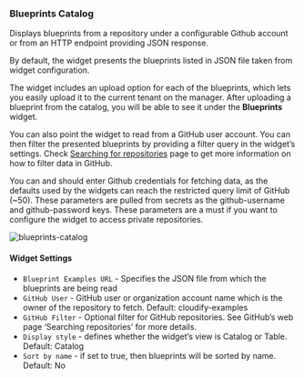 ### Blueprints Catalog

Displays blueprints from a repository under a configurable Github account or from an HTTP endpoint providing JSON response.

By default, the widget presents the blueprints listed in JSON file taken from widget configuration. 
 
The widget includes an upload option for each of the blueprints, which lets you easily upload it to the current tenant on the manager. 
After uploading a blueprint from the catalog, you will be able to see it under the **Blueprints** widget.

You can also point the widget to read from a GitHub user account. 
You can then filter the presented blueprints by providing a filter query in the widget’s settings. Check [Searching for repositories](https://help.github.com/en/github/searching-for-information-on-github/searching-for-repositories) page to get more information on how to filter data in GitHub.

You can and should enter Github credentials for fetching data, as the defaults used by the widgets can reach the restricted query limit of GitHub (~50). 
These parameters are pulled from secrets as the github-username and github-password keys. 
These parameters are a must if you want to configure the widget to access private repositories.

![blueprints-catalog](https://docs.cloudify.co/5.0.5/images/ui/widgets/blueprints-catalog.png)

#### Widget Settings
* `Blueprint Examples URL` - Specifies the JSON file from which the blueprints are being read
* `GitHub User` - GitHub user or organization account name which is the owner of the repository to fetch. Default: cloudify-examples
* `GitHub Filter` - Optional filter for GitHub repositories. See GitHub’s web page ‘Searching repositories’ for more details. 
* `Display style` - defines whether the widget’s view is Catalog or Table. Default: Catalog
* `Sort by name` -  if set to true, then blueprints will be sorted by name. Default: No
